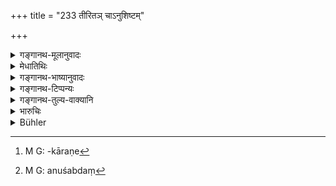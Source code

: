 +++
title = "233 तीरितञ् चाऽनुशिष्टम्"

+++

<details><summary>गङ्गानथ-मूलानुवादः</summary>

Whatever has been finally settled and whatever punishment has been inflicted,—he shall accept as lawfully done, and shall not annul it—(233)
</details>

<details><summary>मेधातिथिः</summary>

यत्र क्वचन राजाधिकरणे[^५९९] व्यवहारपदं **तीरितम्**, पारतीरकर्मसमाप्तौ निश्चितम् । असौ यत्र प्रयुञ्जीतेति न केवलं वाचा सत्यैर् उक्तं यावद् **अनुशिष्टम्**,[^६००] दण्डप्रणयनं कृतम् । तद् राजा कृतम् एव विद्यान् न पुनर् **निवर्तयेद्** अन्तरेण द्विगुणं दण्डम् । यथाह "द्विगुणं दण्डम् आस्थाय तत् कार्यं पुनर् उद्धरेत्" (न्स्म् मा १.५६) इति । ॥ ९.२३३ ॥


[^६००]:
     M G: anuśabdaṃ


[^५९९]:
     M G: -kāraṇe

_धनग्रहणसंबन्धेन पूर्वं निःस्वीकरणम् । अयं तु निमित्तान्तरेणाज्ञनादिना_ ।[^६०१]
</details>

<details><summary>गङ्गानथ-भाष्यानुवादः</summary>

Whenever a transaction in the King’s Court has been ‘*finally settled*’,—the root ‘*tīr*’ (in ‘*tirtam*’) denoting
*completion*,—*i.e*. definitely concluded,—not only verbally, but duly
recorded;—as also ‘when a punishment has been inflicted’;—all this the king shall ‘*accept as lawfully done, and shall not annul it*’;—except in the case of the doubling of a fine,—which is thus recommended—‘the king shall revise the case with a view to inflicting a double fine’.—(233)
</details>

<details><summary>गङ्गानथ-टिप्पन्यः</summary>

“Medhātithi and Kullūka refer this prohibition to cases which have been properly decided in the King’s Courts, while Nārāyaṇa thinks that it applies to orders passed by former kings.—Nandana gives a different explanation of the words ‘*tīritam*’ and ‘*anuśiṣṭam*’...... according to which the former means ‘a cause or plaint declared to be just or unjust by the assessors,’ and the latter ‘a cause or plaint confirmed by witnesses’.”—(Buhler).

This verse is quoted in *Smṛtitattva*, (II, p. 231), which adds the following notes:—‘*Anuśiṣṭam*,’ confirmed by witnesses and other evidence, and hence ‘*tīritam*,’ decided by the assessors;—such suit the king shall not reopen.

It is quoted in *Mitākṣarā* (2.306), which explains the meaning to be that the king shall not have a suit reopened simply with a view to exact a heavier fine; he may however have a decided suit reopened when the losing party applies for reconsideration and stipulates that he would be prepared to pay a double fine in the event of the suit being again decided against him.

It is quoted in *Parāśaramādhava*, (Vyavahāra, p. 161), which adds that the verse refers to cases where the finding of the Court has been accepted by the parties concerned;—in *Kṛtyakalpataru* (64b), which has the following notes—‘*Tīritam*,’ decided and finished,—‘*anuśiṣṭam*,’ deposed to by the witnesses ,—‘*yatra kvacana*,’ in the village-assembly or other places;—and in *Vīramitrodaya* (Vyavahāra 38b), which says 1,000 *Paṇas* are meant
</details>

<details><summary>गङ्गानथ-तुल्य-वाक्यानि</summary>

**(verses 9.233-234)  
**

*Yājñavalkya* (2.305).—‘The man who, though defeated in the suit, does
not accept defeat, and comes forward again to contest the suit, should be again non-suited and fined double the amount of the suit.’

Do. (2.304).—‘Those cases that have been wrongly decided, the King shall try again and punish each of the judges and the party in whose favour the case had been decided by them, with a fine double the amount of the suit.’

*Nārada* (Aparārka, p. 866).—‘When a legal transaction has been
completed and a punishment has been inflicted,—if a party feels that it has been illegally done, he should have the case re-tried, undertaking to pay double the fine previously inflicted upon him.’

*Bṛhaspati* (6.5).—‘When a party does not feel satisfied with the
decision arrived at by assemblies of kindreds or other agencies, the King should revise that decision and institute a fresh trial, if it should prove to have been unjust.’

*Śukranīti* (4.5.553).—‘When a Minister or the judge decides a case
contrary to the law, the King shall revise it and fine the judge one thousand.’
</details>

<details><summary>भारुचिः</summary>

एवं च सति मैत्र्या कारुण्येन वान्येन वा कारणान्तरेण न निवर्तयेत् । अर्थाद् अशास्त्रकृतं निवर्तयेत् । तथा च सति ॥ ९.२३३ ॥
</details>

<details><summary>Bühler</summary>

233	Whenever any (legal transaction) has been completed or (a punishment) been inflicted according to the law, he shall sanction it and not annul it.
</details>
